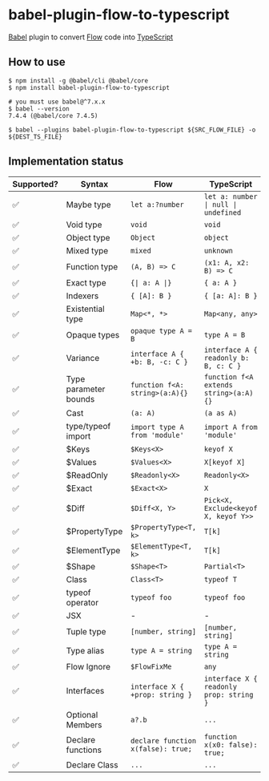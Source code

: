 # babel-plugin-flow-to-typescript

[Babel] plugin to convert [Flow] code into [TypeScript]

## How to use

```shell
$ npm install -g @babel/cli @babel/core
$ npm install babel-plugin-flow-to-typescript

# you must use babel@^7.x.x
$ babel --version
7.4.4 (@babel/core 7.4.5)

$ babel --plugins babel-plugin-flow-to-typescript ${SRC_FLOW_FILE} -o ${DEST_TS_FILE}
```

## Implementation status

| Supported? | Syntax                | Flow                              | TypeScript                                      |
| ---------- | --------------------- | --------------------------------- | ----------------------------------------------- |
| ✅         | Maybe type            | `let a:?number`                   | `let a: number \| null \| undefined`            |
| ✅         | Void type             | `void`                            | `void`                                          |
| ✅         | Object type           | `Object`                          | `object`                                        |
| ✅         | Mixed type            | `mixed`                           | `unknown`                                       |
| ✅         | Function type         | `(A, B) => C`                     | `(x1: A, x2: B) => C`                           |
| ✅         | Exact type            | `{\| a: A \|}`                    | `{ a: A }`                                      |
| ✅         | Indexers              | `{ [A]: B }`                      | `{ [a: A]: B }`                                 |
| ✅         | Existential type      | `Map<*, *>`                       | `Map<any, any>`                                 |
| ✅         | Opaque types          | `opaque type A = B`               | `type A = B`                                    |
| ✅         | Variance              | `interface A { +b: B, -c: C }`    | `interface A { readonly b: B, c: C }`           |
| ✅         | Type parameter bounds | `function f<A: string>(a:A){}`    | `function f<A extends string>(a:A){}`           |
| ✅         | Cast                  | `(a: A)`                          | `(a as A)`                                      |
| ✅         | type/typeof import    | `import type A from 'module'`     | `import A from 'module'`                        |
| ✅         | \$Keys                | `$Keys<X>`                        | `keyof X`                                       |
| ✅         | \$Values              | `$Values<X>`                      | `X[keyof X]`                                    |
| ✅         | \$ReadOnly            | `$Readonly<X>`                    | `Readonly<X>`                                   |
| ✅         | \$Exact               | `$Exact<X>`                       | `X`                                             |
| ✅         | \$Diff                | `$Diff<X, Y>`                     | `Pick<X, Exclude<keyof X, keyof Y>>`            |
| ✅         | \$PropertyType        | `$PropertyType<T, k>`             | `T[k]`                                          |
| ✅         | \$ElementType         | `$ElementType<T, k>`              | `T[k]`                                          |
| ✅         | $Shape                | `$Shape<T>`                       | `Partial<T>`                                    |
| ✅         | Class                 | `Class<T>`                        | `typeof T`                                      |
| ✅         | typeof operator       | `typeof foo`                      | `typeof foo`                                    |
| ✅         | JSX                   | -                                 | -                                               |
| ✅         | Tuple type            | `[number, string]`                | `[number, string]`                              |
| ✅         | Type alias            | `type A = string`                 | `type A = string`                               |
| ✅         | Flow Ignore           | `$FlowFixMe`                      | `any`                                           |
| ✅         | Interfaces            | `interface X { +prop: string }`   | `interface X { readonly prop: string }`         |
| ✅         | Optional Members      | `a?.b`                            | `...`   |
| ✅         | Declare functions     | `declare function x(false): true;`| `function x(x0: false): true;`                  |
| ✅         | Declare Class         | `...`                             | `...`                                           |

[babel]: https://github.com/babel/babel
[flow]: https://github.com/facebook/flow
[typescript]: https://github.com/Microsoft/TypeScript
